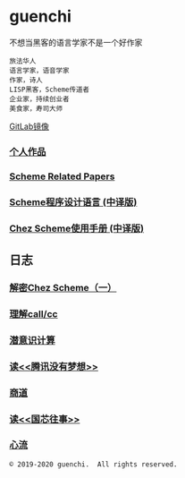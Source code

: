 # guenchi

不想当黑客的语言学家不是一个好作家

```
旅法华人
语言学家，语音学家
作家，诗人
LISP黑客，Scheme传道者
企业家，持续创业者
美食家，寿司大师
```

[GitLab镜像](https://guenchi.gitlab.io)

### [个人作品](0x0000.md)

### [Scheme Related Papers](/Scheme) 

### [Scheme程序设计语言 (中译版) ](/TSPL)

### [Chez Scheme使用手册 (中译版) ](/CSUG)

## 日志

### [解密Chez Scheme（一）](0x7c06.md)

### [理解call/cc](0x7c05.md)

### [潜意识计算](0x7c04.md)

### [读<<腾讯没有梦想>>](0x7c03.md)

### [商道](0x7c02.md)

### [读<<国芯往事>>](0x7c01.md)

### [心流](0x7c00.md)


```
© 2019-2020 guenchi.  All rights reserved.
```
